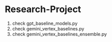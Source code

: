 # Research-Project

1. check gpt_baseline_models.py
2. check gemini_vertex_baselines.py
3. check gemini_vertex_baselines_ensemble.py
